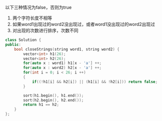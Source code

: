 以下三种情况为false，否则为true

1. 两个字符长度不相等
2. 如果word1出现过的word2没出现过，或者word1没出现过的word2出现过
3. 对出现的次数进行排序，次数不同



```c++
class Solution {
public:
    bool closeStrings(string word1, string word2) {
        vector<int> h1(26);
        vector<int> h2(26);
        for(auto x : word1) h1[x - 'a'] ++;
        for(auto x : word2) h2[x - 'a'] ++;
        for(int i = 0; i < 26; i ++)
        {
            if((!h1[i] && h2[i]) || (h1[i] && !h2[i])) return false;
        }

        sort(h1.begin(), h1.end());
        sort(h2.begin(), h2.end());
        return h1 == h2;
    }
};
```

